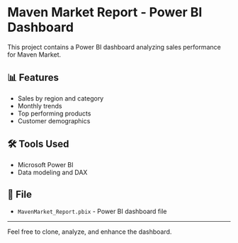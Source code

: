 # Maven Market Report - Power BI Dashboard

This project contains a Power BI dashboard analyzing sales performance for Maven Market.

## 📊 Features
- Sales by region and category
- Monthly trends
- Top performing products
- Customer demographics

## 🛠 Tools Used
- Microsoft Power BI
- Data modeling and DAX

## 📁 File
- `MavenMarket_Report.pbix` - Power BI dashboard file

---

Feel free to clone, analyze, and enhance the dashboard.
